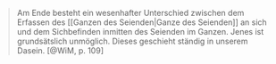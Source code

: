 > Am Ende besteht ein wesenhafter Unterschied zwischen dem Erfassen des [[Ganzen des Seienden|Ganze des Seienden]] an sich und dem Sichbefinden inmitten des Seienden im Ganzen. Jenes ist grundsätslich unmöglich. Dieses geschieht ständig in unserem Dasein. [@WiM, p. 109]